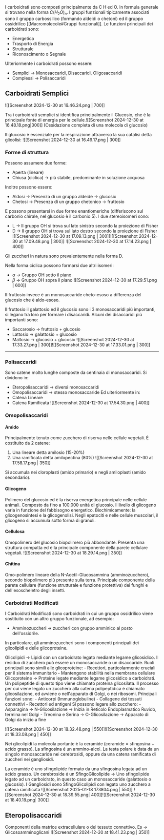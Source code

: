 I carboidrati sono composti principalmente da C H ed O. In formula generale si trovano nella forma $C(H_2O)_n$. 
I gruppi funzionali tipicamente associati sono il gruppo carbossilico (formando aldeidi o chetoni) ed il gruppo ossidrilico [[Macromolecole#Gruppi funzionali]].
Le funzioni principali dei carboidrati sono:
- Energetica
- Trasporto di Energia
- Strutturale
- Riconoscimento o Segnale

Ulteriormente i carboidrati possono essere:
- Semplici -> Monosaccaridi, Disaccaridi, Oligosaccaridi
- Complessi -> Polisaccaridi

## Carboidrati Semplici

![[Screenshot 2024-12-30 at 16.46.24.png | 700]]

Tra i carboidrati semplici si identifica principalmente il Glucosio, che è la principale fonte di energia per le cellule.![[Screenshot 2024-12-30 at 16.48.18.png|300]]
(Ossidazione completa di una molecola di glucosio)

Il glucosio è essenziale per la respirazione attraverso la sua catalisi detta glicolisi:
![[Screenshot 2024-12-30 at 16.49.17.png | 300]]


### Forme di struttura

Possono assumere due forme:
- Aperta (lineare)
- Chiusa (ciclica) -> più stabile, predominante in soluzione acquosa

Inoltre possono essere:
- Aldosi -> Presenza di un gruppo aldeide -> glucosio
- Chetosi -> Presenza di un gruppo chetonico -> fruttosio 

E possono presentarsi in due forme enantiomeriche (differiscono sul carbonio chirale, nel glucosio è il carbonio 5). I due stereoisomeri sono:
- L -> Il gruppo OH si trova sul lato sinistro secondo la proiezione di Fisher
- D -> Il gruppo OH si trova sul lato destro secondo la proiezione di Fisher
![[Screenshot 2024-12-30 at 17.09.13.png | 300]]![[Screenshot 2024-12-30 at 17.09.48.png | 300]]
![[Screenshot 2024-12-30 at 17.14.23.png | 400]]

Gli zuccheri in natura sono prevalentemente nella forma D.

Nella forma ciclica possono formarsi due altri isomeri:
- $\alpha$ -> Gruppo OH sotto il piano
- $\beta$ -> Gruppo OH sopra il piano
![[Screenshot 2024-12-30 at 17.29.51.png | 600]]

Il fruttosio invece è un monosaccaride cheto-esoso a differenza del glucosio che è aldo-esoso.

Il fruttosio il galattosio ed il glucosio sono i 3 monosaccaridi più importanti, si legano tra loro per formare i disaccaridi. 
Alcuni dei disaccaridi più importanti sono:
- Saccarosio -> fruttosio + glucosio
- Lattosio -> galattosio + glucosio
- Maltosio -> glucosio + glucosio
![[Screenshot 2024-12-30 at 17.33.27.png | 300]]![[Screenshot 2024-12-30 at 17.33.01.png | 300]] 
------------

### Polisaccaridi
Sono catene molto lunghe composte da centinaia di monosaccaridi.
Si dividono in:
- Eteropolisaccaridi -> diversi monosaccaridi
- Omopolisaccaridi -> stesso monosaccaride
Ed ulteriormente in:
- Catena Lineare
- Catena Ramificata
![[Screenshot 2024-12-30 at 17.54.30.png | 400]]

### Omopolisaccaridi
#### Amido
Principalmente tenuto come zucchero di riserva nelle cellule vegetali.
È costituito da 2 catene:
1. Una lineare detta amilosio (15-20%)
2. Una ramificata detta amilopectina (80%)
![[Screenshot 2024-12-30 at 17.58.17.png | 350]]

Si accumula nei cloroplasti (amido primario) e negli amiloplasti (amido secondario).

#### Glicogeno
Polimero del glucosio ed è la riserva energetica principale nelle cellule animali. Composto da fino a 100.000 unità di glucosio. Il livello di glicogeno varia in funzione del fabbisogno energetico. Biochimicamente: la glicogenosintesi e la glicogenolisi.
Negli epatociti e nelle cellule muscolari, il glicogeno si accumula sotto forma di granuli.

#### Cellulosa
Omopolimero del glucosio biopolimero più abbondante. Presenta una struttura compatta ed è la principale componente della parete cellulare vegetali.
![[Screenshot 2024-12-30 at 18.29.14.png | 350]]

#### Chitina
Omo-polimero lineare della N-Acetil-Glucosammina (amminozucchero), secondo biopolimero più presente sulla terra.
Principale componente della parete cellulare (funzione strutturale e funzione protettiva) dei funghi e dell'esoscheletro degli insetti.

### Carboidrati Modificati
I Carboidrati Modificati sono carboidrati in cui un gruppo ossidrilico viene sostituito con un altro gruppo funzionale, ad esempio:
- Amminozuccheri -> zuccheri con gruppo amminico al posto dell'ossidrile.

In particolare, gli amminozuccheri sono i componenti principali dei glicolipidi e delle glicoproteine.

Glicolipidi -> Lipidi con un carboidrato legato mediante legame glicosidico. Il residuo di zucchero può essere un monosaccaride o un disaccaride. Ruoli principali sono simili alle glicoproteine:
		- Recettori, particolarmente cruciali per il sistema immunitario
		- Mantengono stabilità nella membrana cellulare
Glicoproteine -> Proteine legate mediante legame glicosidico a carboidrati. Un polipeptide di questo tipo viene chiamato proteina glicosilata. Il processo per cui viene legato un zucchero alla catena polipeptidica é chiamato glicosilazione, ed avviene o nell'apparato di Golgi, o nei ribosomi. Principali funzioni sono:
			- Anticorpi (Immunoglobuline)
			- Collagene dei tessuti connettivi
			- Recettori ed antigeni
	Si possono legare allo zucchero:
		- Asparagina -> N-Glicosilazione -> Inizia in Reticolo Endoplasmatico Ruvido, termina nel Golgi
		- Treonina e Serina -> O-Glicosilazione -> Apparato di Golgi da inizio a fine

![[Screenshot 2024-12-30 at 18.32.48.png | 550]]![[Screenshot 2024-12-30 at 18.33.08.png | 450]]


Nei glicolipidi la molecola portante è la ceramide (ceramide = sfingosina + acido grasso).
La sfingosina é un ammino-alcol.
La testa polare è data da un singolo monosaccaride nei cerebrosidi, oppure da una catena ramificata di zuccheri nei gangliosidi.

La ceramide é uno sfingolipide formato da una sfingosina legata ad un acido grasso.
Un cerebroside é un SfingoGlicolipide -> Uno sfingolipide legato ad un carboidrato, in questo caso un monosaccaride (galattosio o glucosio).
I Gangliosidi sono SfingoGlicolipidi con legato uno zucchero a catena ramificata
![[Screenshot 2025-01-18 173804.png | 550]]
![[Screenshot 2024-12-30 at 18.39.55.png| 400]]![[Screenshot 2024-12-30 at 18.40.18.png| 300]]


## Eteropolisaccaridi
Componenti della matrice extracellulare o del tessuto connettivo. Es -> Glicosoamminoglicani
![[Screenshot 2024-12-30 at 18.41.23.png | 350]]